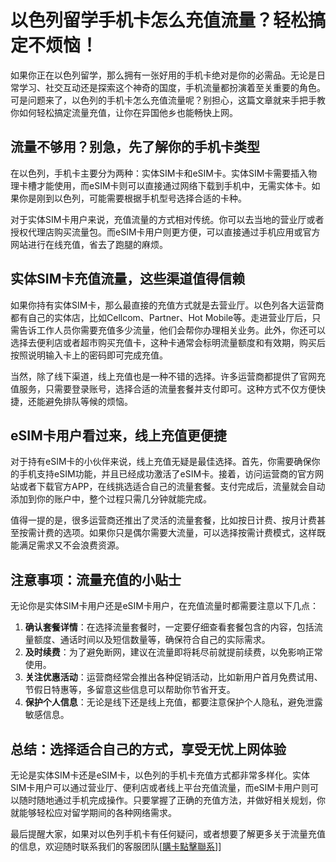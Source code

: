 # 以色列留学手机卡怎么充值流量？轻松搞定不烦恼！

如果你正在以色列留学，那么拥有一张好用的手机卡绝对是你的必需品。无论是日常学习、社交互动还是探索这个神奇的国度，手机流量都扮演着至关重要的角色。可是问题来了，以色列的手机卡怎么充值流量呢？别担心，这篇文章就来手把手教你如何轻松搞定流量充值，让你在异国他乡也能畅快上网。

## 流量不够用？别急，先了解你的手机卡类型

在以色列，手机卡主要分为两种：实体SIM卡和eSIM卡。实体SIM卡需要插入物理卡槽才能使用，而eSIM卡则可以直接通过网络下载到手机中，无需实体卡。如果你是刚到以色列，可能需要根据手机型号选择合适的卡种。

对于实体SIM卡用户来说，充值流量的方式相对传统。你可以去当地的营业厅或者授权代理店购买流量包。而eSIM卡用户则更方便，可以直接通过手机应用或官方网站进行在线充值，省去了跑腿的麻烦。

## 实体SIM卡充值流量，这些渠道值得信赖

如果你持有实体SIM卡，那么最直接的充值方式就是去营业厅。以色列各大运营商都有自己的实体店，比如Cellcom、Partner、Hot Mobile等。走进营业厅后，只需告诉工作人员你需要充值多少流量，他们会帮你办理相关业务。此外，你还可以选择去便利店或者超市购买充值卡，这种卡通常会标明流量额度和有效期，购买后按照说明输入卡上的密码即可完成充值。

当然，除了线下渠道，线上充值也是一种不错的选择。许多运营商都提供了官网充值服务，只需要登录账号，选择合适的流量套餐并支付即可。这种方式不仅方便快捷，还能避免排队等候的烦恼。

## eSIM卡用户看过来，线上充值更便捷

对于持有eSIM卡的小伙伴来说，线上充值无疑是最佳选择。首先，你需要确保你的手机支持eSIM功能，并且已经成功激活了eSIM卡。接着，访问运营商的官方网站或者下载官方APP，在线挑选适合自己的流量套餐。支付完成后，流量就会自动添加到你的账户中，整个过程只需几分钟就能完成。

值得一提的是，很多运营商还推出了灵活的流量套餐，比如按日计费、按月计费甚至按需计费的选项。如果你只是偶尔需要大流量，可以选择按需计费模式，这样既能满足需求又不会浪费资源。

## 注意事项：流量充值的小贴士

无论你是实体SIM卡用户还是eSIM卡用户，在充值流量时都需要注意以下几点：

1. **确认套餐详情**：在选择流量套餐时，一定要仔细查看套餐包含的内容，包括流量额度、通话时间以及短信数量等，确保符合自己的实际需求。
2. **及时续费**：为了避免断网，建议在流量即将耗尽前就提前续费，以免影响正常使用。
3. **关注优惠活动**：运营商经常会推出各种促销活动，比如新用户首月免费试用、节假日特惠等，多留意这些信息可以帮助你节省开支。
4. **保护个人信息**：无论是线下还是线上充值，都要注意保护个人隐私，避免泄露敏感信息。

## 总结：选择适合自己的方式，享受无忧上网体验

无论是实体SIM卡还是eSIM卡，以色列的手机卡充值方式都非常多样化。实体SIM卡用户可以通过营业厅、便利店或者线上平台充值流量，而eSIM卡用户则可以随时随地通过手机完成操作。只要掌握了正确的充值方法，并做好相关规划，你就能够轻松应对留学期间的各种网络需求。

最后提醒大家，如果对以色列手机卡有任何疑问，或者想要了解更多关于流量充值的信息，欢迎随时联系我们的客服团队[[購卡點擊聯系](https://t.me/s/esim1088)]]